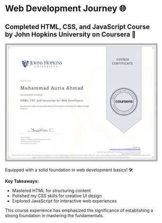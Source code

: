 # Web Development Journey 🌐

## Completed HTML, CSS, and JavaScript Course by John Hopkins University on Coursera 🚀

![Certificate](HTML_CSS_JS_for_web_development.png)

Equipped with a solid foundation in web development basics! 🛠️

**Key Takeaways:**
- Mastered HTML for structuring content
- Polished my CSS skills for creative UI design
- Explored JavaScript for interactive web experiences

This course experience has emphasized the significance of establishing a strong foundation in mastering the fundamentals.

